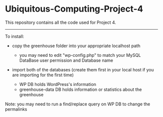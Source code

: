 Ubiquitous-Computing-Project-4
==============================

This repository contains all the code used for Project 4.

----------------------------------------------------------------------------------------------------
To install:

- copy the greenhouse folder into your appropriate localhost path
    - you may need to edit "wp-config.php" to match your MySQL DataBase user permission and Database name

- import both of the databases (create them first in your local host if you are importing for the first time)
    - WP DB holds WordPress's information
    - greenhouse-data DB holds information or statistics about the greenhouse

Note: you may need to run a find/replace query on WP DB to change the permalinks
